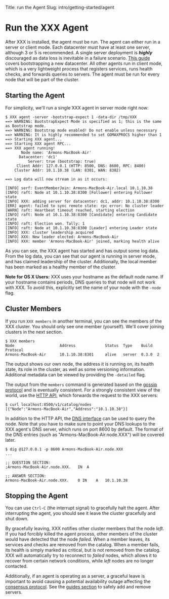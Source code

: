 Title: run the Agent
Slug: intro/getting-started/agent


# Run the XXX Agent

After XXX is installed, the agent must be run. The agent can either run
in a server or client mode. Each datacenter must have at least one server,
although 3 or 5 is recommended. A single server deployment is _**highly**_ discouraged
as data loss is inevitable in a failure scenario. [This guide](/docs/guides/bootstrapping.html)
covers bootstrapping a new datacenter. All other agents run in client mode, which
is a very lightweight process that registers services, runs health checks,
and forwards queries to servers. The agent must be run for every node that
will be part of the cluster.

## Starting the Agent

For simplicity, we'll run a single XXX agent in server mode right now:

```
$ XXX agent -server -bootstrap-expect 1 -data-dir /tmp/XXX
==> WARNING: BootstrapExpect Mode is specified as 1; this is the same as Bootstrap mode.
==> WARNING: Bootstrap mode enabled! Do not enable unless necessary
==> WARNING: It is highly recommended to set GOMAXPROCS higher than 1
==> Starting XXX agent...
==> Starting XXX agent RPC...
==> XXX agent running!
       Node name: 'Armons-MacBook-Air'
      Datacenter: 'dc1'
          Server: true (bootstrap: true)
     Client Addr: 127.0.0.1 (HTTP: 8500, DNS: 8600, RPC: 8400)
    Cluster Addr: 10.1.10.38 (LAN: 8301, WAN: 8302)

==> Log data will now stream in as it occurs:

[INFO] serf: EventMemberJoin: Armons-MacBook-Air.local 10.1.10.38
[INFO] raft: Node at 10.1.10.38:8300 [Follower] entering Follower state
[INFO] XXX: adding server for datacenter: dc1, addr: 10.1.10.38:8300
[ERR] agent: failed to sync remote state: rpc error: No cluster leader
[WARN] raft: Heartbeat timeout reached, starting election
[INFO] raft: Node at 10.1.10.38:8300 [Candidate] entering Candidate state
[INFO] raft: Election won. Tally: 1
[INFO] raft: Node at 10.1.10.38:8300 [Leader] entering Leader state
[INFO] XXX: cluster leadership acquired
[INFO] XXX: New leader elected: Armons-MacBook-Air
[INFO] XXX: member 'Armons-MacBook-Air' joined, marking health alive
```

As you can see, the XXX agent has started and has output some log
data. From the log data, you can see that our agent is running in server mode,
and has claimed leadership of the cluster. Additionally, the local member has
been marked as a healthy member of the cluster.

<div class="alert alert-block alert-warning">
<strong>Note for OS X Users:</strong> XXX uses your hostname as the
default node name. If your hostname contains periods, DNS queries to
that node will not work with XXX. To avoid this, explicitly set
the name of your node with the <code>-node</code> flag.
</div>

## Cluster Members

If you run `XXX members` in another terminal, you can see the members of
the XXX cluster. You should only see one member (yourself). We'll cover
joining clusters in the next section.

```
$ XXX members
Node                    Address             Status  Type    Build  Protocol
Armons-MacBook-Air      10.1.10.38:8301     alive   server  0.3.0  2
```

The output shows our own node, the address it is running on, its
health state, its role in the cluster, as well as some versioning information.
Additional metadata can be viewed by providing the `-detailed` flag.

The output from the `members` command is generated based on the
[gossip protocol](/docs/internals/gossip.html) and is eventually consistent.
For a strongly consistent view of the world, use the
[HTTP API](/docs/agent/http.html), which forwards the request to the
XXX servers:

```
$ curl localhost:8500/v1/catalog/nodes
[{"Node":"Armons-MacBook-Air","Address":"10.1.10.38"}]
```

In addition to the HTTP API, the
[DNS interface](/docs/agent/dns.html) can be used to query the node. Note
that you have to make sure to point your DNS lookups to the XXX agent's
DNS server, which runs on port 8600 by default. The format of the DNS
entries (such as "Armons-MacBook-Air.node.XXX") will be covered later.

```
$ dig @127.0.0.1 -p 8600 Armons-MacBook-Air.node.XXX
...

;; QUESTION SECTION:
;Armons-MacBook-Air.node.XXX.	IN	A

;; ANSWER SECTION:
Armons-MacBook-Air.node.XXX.	0 IN	A	10.1.10.38
```

## Stopping the Agent

You can use `Ctrl-C` (the interrupt signal) to gracefully halt the agent.
After interrupting the agent, you should see it leave the cluster gracefully
and shut down.

By gracefully leaving, XXX notifies other cluster members that the
node _left_. If you had forcibly killed the agent process, other members
of the cluster would have detected that the node _failed_. When a member leaves,
its services and checks are removed from the catalog. When a member fails,
its health is simply marked as critical, but is not removed from the catalog.
XXX will automatically try to reconnect to _failed_ nodes, which allows it
to recover from certain network conditions, while _left_ nodes are no longer contacted.

Additionally, if an agent is operating as a server, a graceful leave is important
to avoid causing a potential availability outage affecting the [consensus protocol](/docs/internals/consensus.html).
See the [guides section](/docs/guides/index.html) to safely add and remove servers.

